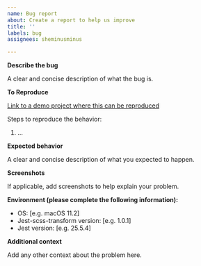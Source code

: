 ```yaml
---
name: Bug report
about: Create a report to help us improve
title: ''
labels: bug
assignees: sheminusminus

---
```


**Describe the bug**

A clear and concise description of what the bug is.

**To Reproduce**

[Link to a demo project where this can be reproduced](https://example.com)

Steps to reproduce the behavior:
1. ...

**Expected behavior**

A clear and concise description of what you expected to happen.

**Screenshots**

If applicable, add screenshots to help explain your problem.

**Environment (please complete the following information):**

 - OS: [e.g. macOS 11.2]
 - Jest-scss-transform version: [e.g. 1.0.1]
- Jest version: [e.g. 25.5.4]

**Additional context**

Add any other context about the problem here.
